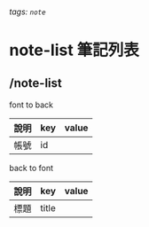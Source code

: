 ###### tags: `note`
# note-list 筆記列表
## /note-list
font to back

| 說明 | key | value |
| ---- | --- | ----- |
| 帳號 | id  |       |



back to font

| 說明 | key   | value |
| ---- | ----- | ----- |
| 標題 | title |       |
